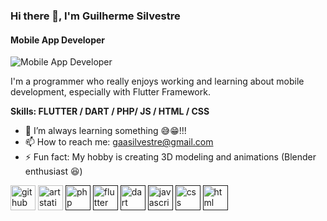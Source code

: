 ### Hi there 👋, I'm Guilherme Silvestre
#### Mobile App Developer
![Mobile App Developer](https://raw.githubusercontent.com/sagar-viradiya/sagar-viradiya/master/resources/banner.png)

I'm a programmer who really enjoys working and learning about mobile development, especially with Flutter Framework.

**Skills: FLUTTER / DART / PHP/ JS / HTML / CSS**

- 🌱 I’m always learning something 😅😁!!! 
- 📫 How to reach me: gaasilvestre@gmail.com 
- ⚡ Fun fact: My hobby is creating 3D modeling and animations (Blender enthusiast 😆)   


[<img src='https://cdn.jsdelivr.net/npm/simple-icons@3.0.1/icons/github.svg' alt='github' height='40'>](https://github.com/GuilhermeSilvestre) [<img src='https://cdn.jsdelivr.net/npm/simple-icons@3.0.1/icons/artstation.svg' alt='artstation' height='40'>](https://www.artstation.com/turtledz) [<img src='https://cdn.jsdelivr.net/gh/devicons/devicon/icons/php/php-plain.svg' alt='php' height='40'>]()  [<img src='https://cdn.jsdelivr.net/gh/devicons/devicon/icons/flutter/flutter-original.svg' alt='flutter' height='40'>]()  [<img src='https://cdn.jsdelivr.net/gh/devicons/devicon/icons/dart/dart-original.svg' alt='dart' height='40'>]() [<img src='https://cdn.jsdelivr.net/gh/devicons/devicon/icons/javascript/javascript-original.svg' alt='javascript' height='40'>]()  [<img src='https://cdn.jsdelivr.net/gh/devicons/devicon/icons/css3/css3-original.svg' alt='css' height='40'>]() [<img src='https://cdn.jsdelivr.net/gh/devicons/devicon/icons/html5/html5-original.svg' alt='html' height='40'>]()


